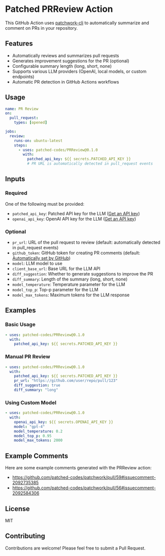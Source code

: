 # Patched PRReview Action

This GitHub Action uses [patchwork-cli](https://docs.patched.codes/patchwork/quickstart) to automatically summarize and comment on PRs in your repository.

## Features

- Automatically reviews and summarizes pull requests
- Generates improvement suggestions for the PR (optional)
- Configurable summary length (long, short, none)
- Supports various LLM providers (OpenAI, local models, or custom endpoints)
- Automatic PR detection in GitHub Actions workflows

## Usage

```yaml
name: PR Review
on:
  pull_request:
    types: [opened]

jobs:
  review:
    runs-on: ubuntu-latest
    steps:
      - uses: patched-codes/PRReview@0.1.0
        with:
          patched_api_key: ${{ secrets.PATCHED_API_KEY }}
          # PR URL is automatically detected in pull_request events
```

## Inputs

### Required

One of the following must be provided:

- `patched_api_key`: Patched API key for the LLM ([Get an API key](https://app.patched.codes/))
- `openai_api_key`: OpenAI API key for the LLM ([Get an API key](https://platform.openai.com/account/api-keys))

### Optional

- `pr_url`: URL of the pull request to review (default: automatically detected in pull_request events)
- `github_token`: GitHub token for creating PR comments (default: [Automatically set by GitHub](https://docs.github.com/en/actions/security-for-github-actions/security-guides/automatic-token-authentication))
- `model`: LLM model to use
- `client_base_url`: Base URL for the LLM API
- `diff_suggestion`: Whether to generate suggestions to improve the PR
- `diff_summary`: Length of the summary (long, short, none)
- `model_temperature`: Temperature parameter for the LLM
- `model_top_p`: Top-p parameter for the LLM
- `model_max_tokens`: Maximum tokens for the LLM response

## Examples

### Basic Usage

```yaml
- uses: patched-codes/PRReview@0.1.0
  with:
    patched_api_key: ${{ secrets.PATCHED_API_KEY }}
```

### Manual PR Review

```yaml
- uses: patched-codes/PRReview@0.1.0
  with:
    patched_api_key: ${{ secrets.PATCHED_API_KEY }}
    pr_url: "https://github.com/user/repo/pull/123"
    diff_suggestion: true
    diff_summary: "long"
```

### Using Custom Model

```yaml
- uses: patched-codes/PRReview@0.1.0
  with:
    openai_api_key: ${{ secrets.OPENAI_API_KEY }}
    model: "gpt-4"
    model_temperature: 0.2
    model_top_p: 0.95
    model_max_tokens: 2000
```

## Example Comments

Here are some example comments generated with the PRReview action:

- https://github.com/patched-codes/patchwork/pull/59#issuecomment-2092735385
- https://github.com/patched-codes/patchwork/pull/56#issuecomment-2092584306

## License

MIT

## Contributing

Contributions are welcome! Please feel free to submit a Pull Request.
